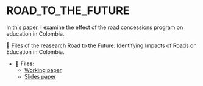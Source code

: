 # ROAD_TO_THE_FUTURE
In this paper, I examine   the effect of the road concessions program on education  in Colombia.
 
:paperclip: Files of the reasearch  Road to the Future: Identifying Impacts of Roads on Education in Colombia.
 
- :file_folder: __Files__:
     + [Working paper](ROAD_TO_THEFUTURE_IDENTIFYINGIMPACTS_OFROADS_ONEDUCATION_INCOLOMBIA.pdf)
     + [Slides paper](ROAD_TO_THEFUTURE_IDENTIFYINGIMPACTS_OFROADS_ONEDUCATION_INCOLOMBIA.pdf)
